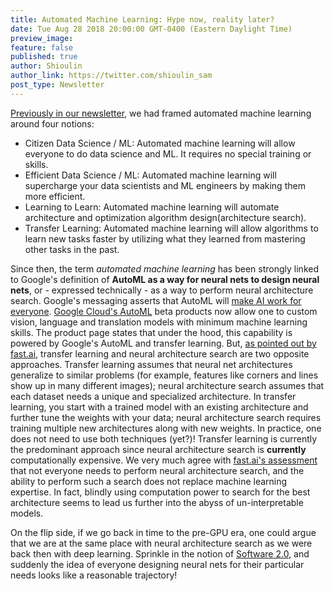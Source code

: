 ```yaml
---
title: Automated Machine Learning: Hype now, reality later?
date: Tue Aug 28 2018 20:00:00 GMT-0400 (Eastern Daylight Time)
preview_image: 
feature: false
published: true
author: Shioulin
author_link: https://twitter.com/shioulin_sam
post_type: Newsletter
---
```


[Previously in our newsletter](https://blog.fastforwardlabs.com/newsletters/2017-11-08-client.html), we had framed automated machine learning around four notions:
* Citizen Data Science / ML: Automated machine learning will allow everyone to do data science and ML. It requires no special training or skills.
* Efficient Data Science / ML: Automated machine learning will supercharge your data scientists and ML engineers by making them more efficient.
* Learning to Learn: Automated machine learning will automate architecture and optimization algorithm design(architecture search).
* Transfer Learning: Automated machine learning will allow algorithms to learn new tasks faster by utilizing what they learned from mastering other tasks in the past.

Since then, the term *automated machine learning* has been strongly linked to Google's definition of **AutoML as a way for neural nets to design neural nets**, or - expressed technically - as a way to perform neural architecture search. Google's messaging asserts that AutoML will [make AI work for everyone](https://blog.google/technology/ai/making-ai-work-for-everyone/).  [Google Cloud's AutoML](https://cloud.google.com/automl/) beta products now allow one to custom vision, language and translation models with minimum machine learning skills. The product page states that under the hood, this capability is powered by Google's AutoML and transfer learning. But, [as pointed out by fast.ai](http://www.fast.ai/2018/07/23/auto-ml-3/), transfer learning and neural architecture search are two opposite approaches. Transfer learning assumes that neural net architectures generalize to similar problems (for example, features like corners and lines show up in many different images); neural architecture search assumes that each dataset needs a unique and specialized architecture. In transfer learning, you start with a trained model with an existing architecture and further tune the weights with your data; neural architecture search requires training multiple new architectures along with new weights. In practice, one does not need to use both techniques (yet?)! Transfer learning is currently the predominant approach since neural architecture search is **currently** computationally expensive. We very much agree with [fast.ai's assessment](http://www.fast.ai/2018/07/23/auto-ml-3/) that not everyone needs to perform neural architecture search, and the ability to perform such a search does not replace machine learning expertise. In fact, blindly using computation power to search for the best architecture seems to lead us further into the abyss of un-interpretable models.

On the flip side, if we go back in time to the pre-GPU era, one could argue that we are at the same place with neural architecture search as we were back then with deep learning. Sprinkle in the notion of [Software 2.0](https://medium.com/@karpathy/software-2-0-a64152b37c35), and suddenly the idea of everyone designing neural nets for their particular needs looks like a reasonable trajectory!